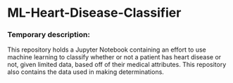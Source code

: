# ML-Heart-Disease-Classifier

### Temporary description:
This repository holds a Jupyter Notebook containing an effort to use machine learning to classify whether or not a patient has heart disease or not, given limited data, based off of their medical attributes. This repository also contains the data used in making determinations.
